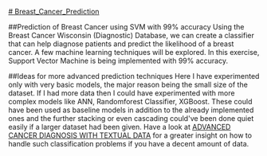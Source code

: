 <u># Breast_Cancer_Prediction</u>

##Prediction of Breast Cancer using SVM with 99% accuracy
Using the Breast Cancer Wisconsin (Diagnostic) Database, we can create a classifier that can help diagnose patients and predict the likelihood of a breast cancer. A few machine learning techniques will be explored. In this exercise, Support Vector Machine is being implemented with 99% accuracy.

##Ideas for more advanced prediction techniques
Here I have experimented only with very basic models, the major reason being the small size of the dataset. If I had more data then I could have experimented with more complex models like ANN, Randomforest Classifier, XGBoost. These could have been used as baseline models in addition to the already implemented ones and the further stacking or even cascading could've been done quiet easily if a larger dataset had been given. 
Have a look at <a href="https://github.com/Saychakr13/Cancer-Diagnosis"><u>ADVANCED CANCER DIAGNOSIS WITH TEXTUAL DATA</u></a> for a greater insight on how to handle such classification problems if you have a decent amount of data.
